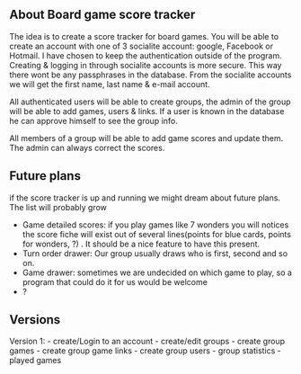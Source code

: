 ## About Board game score tracker
The idea is to create a score tracker for board games. You will be able to create an account with one of 3 socialite account: google, Facebook or Hotmail. I have chosen to keep the authentication outside of the program. Creating & logging in through socialite accounts is more secure. This way there wont be any passphrases in the database. From the socialite accounts we will get the first name, last name & e-mail account. 

All authenticated users will be able to create groups, the admin of the group will be able to add games, users & links. If a user is known in the database he can approve himself to see the group info. 

All members of a group will be able to add game scores and update them. The admin can always correct the scores. 

## Future plans
if the score tracker is up and running we might dream about future plans. The list will probably grow
  -	 Game detailed scores: if you play games like 7 wonders you will notices the score fiche will exist out of several  lines(points for blue cards, points for wonders, ?) . It should be a nice feature to have this present.
  -	Turn order drawer: Our group usually draws who is first, second and so on. 
  -	Game drawer:  sometimes we are undecided on which game to play, so a program that could do it for us would be welcome
  -	?

## Versions
Version 1: 
    - create/Login to an account
    - create/edit groups
    - create group games
    - create group game links
    - create group users
    - group statistics
    - played games

